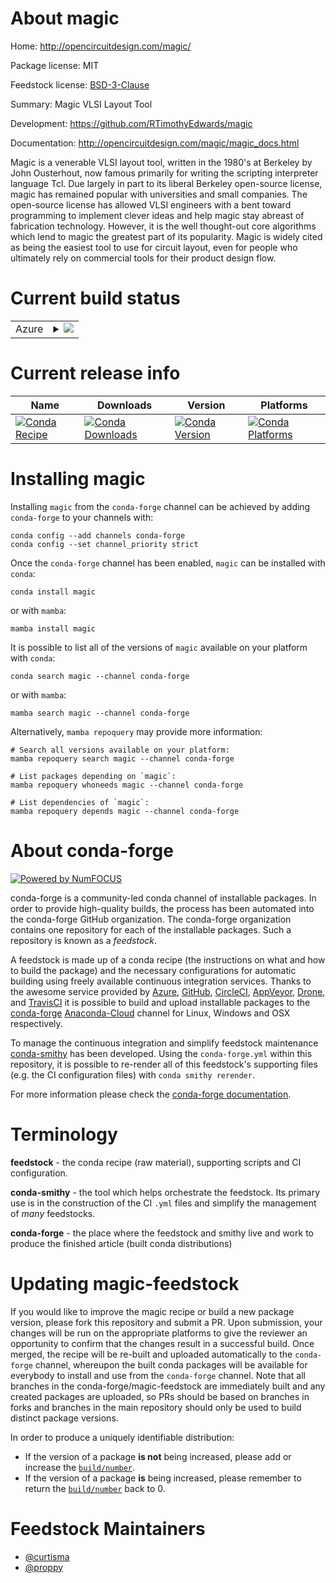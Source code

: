 About magic
===========

Home: http://opencircuitdesign.com/magic/

Package license: MIT

Feedstock license: [BSD-3-Clause](https://github.com/conda-forge/magic-feedstock/blob/main/LICENSE.txt)

Summary: Magic VLSI Layout Tool

Development: https://github.com/RTimothyEdwards/magic

Documentation: http://opencircuitdesign.com/magic/magic_docs.html

Magic is a venerable VLSI layout tool, written in the 1980's at Berkeley by John Ousterhout, now famous primarily for writing the scripting interpreter language Tcl.
Due largely in part to its liberal Berkeley open-source license, magic has remained popular with universities and small companies.
The open-source license has allowed VLSI engineers with a bent toward programming to implement clever ideas and help magic stay abreast of fabrication technology.
However, it is the well thought-out core algorithms which lend to magic the greatest part of its popularity.
Magic is widely cited as being the easiest tool to use for circuit layout, even for people who ultimately rely on commercial tools for their product design flow.


Current build status
====================


<table>
    
  <tr>
    <td>Azure</td>
    <td>
      <details>
        <summary>
          <a href="https://dev.azure.com/conda-forge/feedstock-builds/_build/latest?definitionId=16279&branchName=main">
            <img src="https://dev.azure.com/conda-forge/feedstock-builds/_apis/build/status/magic-feedstock?branchName=main">
          </a>
        </summary>
        <table>
          <thead><tr><th>Variant</th><th>Status</th></tr></thead>
          <tbody><tr>
              <td>linux_64</td>
              <td>
                <a href="https://dev.azure.com/conda-forge/feedstock-builds/_build/latest?definitionId=16279&branchName=main">
                  <img src="https://dev.azure.com/conda-forge/feedstock-builds/_apis/build/status/magic-feedstock?branchName=main&jobName=linux&configuration=linux_64_" alt="variant">
                </a>
              </td>
            </tr>
          </tbody>
        </table>
      </details>
    </td>
  </tr>
</table>

Current release info
====================

| Name | Downloads | Version | Platforms |
| --- | --- | --- | --- |
| [![Conda Recipe](https://img.shields.io/badge/recipe-magic-green.svg)](https://anaconda.org/conda-forge/magic) | [![Conda Downloads](https://img.shields.io/conda/dn/conda-forge/magic.svg)](https://anaconda.org/conda-forge/magic) | [![Conda Version](https://img.shields.io/conda/vn/conda-forge/magic.svg)](https://anaconda.org/conda-forge/magic) | [![Conda Platforms](https://img.shields.io/conda/pn/conda-forge/magic.svg)](https://anaconda.org/conda-forge/magic) |

Installing magic
================

Installing `magic` from the `conda-forge` channel can be achieved by adding `conda-forge` to your channels with:

```
conda config --add channels conda-forge
conda config --set channel_priority strict
```

Once the `conda-forge` channel has been enabled, `magic` can be installed with `conda`:

```
conda install magic
```

or with `mamba`:

```
mamba install magic
```

It is possible to list all of the versions of `magic` available on your platform with `conda`:

```
conda search magic --channel conda-forge
```

or with `mamba`:

```
mamba search magic --channel conda-forge
```

Alternatively, `mamba repoquery` may provide more information:

```
# Search all versions available on your platform:
mamba repoquery search magic --channel conda-forge

# List packages depending on `magic`:
mamba repoquery whoneeds magic --channel conda-forge

# List dependencies of `magic`:
mamba repoquery depends magic --channel conda-forge
```


About conda-forge
=================

[![Powered by
NumFOCUS](https://img.shields.io/badge/powered%20by-NumFOCUS-orange.svg?style=flat&colorA=E1523D&colorB=007D8A)](https://numfocus.org)

conda-forge is a community-led conda channel of installable packages.
In order to provide high-quality builds, the process has been automated into the
conda-forge GitHub organization. The conda-forge organization contains one repository
for each of the installable packages. Such a repository is known as a *feedstock*.

A feedstock is made up of a conda recipe (the instructions on what and how to build
the package) and the necessary configurations for automatic building using freely
available continuous integration services. Thanks to the awesome service provided by
[Azure](https://azure.microsoft.com/en-us/services/devops/), [GitHub](https://github.com/),
[CircleCI](https://circleci.com/), [AppVeyor](https://www.appveyor.com/),
[Drone](https://cloud.drone.io/welcome), and [TravisCI](https://travis-ci.com/)
it is possible to build and upload installable packages to the
[conda-forge](https://anaconda.org/conda-forge) [Anaconda-Cloud](https://anaconda.org/)
channel for Linux, Windows and OSX respectively.

To manage the continuous integration and simplify feedstock maintenance
[conda-smithy](https://github.com/conda-forge/conda-smithy) has been developed.
Using the ``conda-forge.yml`` within this repository, it is possible to re-render all of
this feedstock's supporting files (e.g. the CI configuration files) with ``conda smithy rerender``.

For more information please check the [conda-forge documentation](https://conda-forge.org/docs/).

Terminology
===========

**feedstock** - the conda recipe (raw material), supporting scripts and CI configuration.

**conda-smithy** - the tool which helps orchestrate the feedstock.
                   Its primary use is in the construction of the CI ``.yml`` files
                   and simplify the management of *many* feedstocks.

**conda-forge** - the place where the feedstock and smithy live and work to
                  produce the finished article (built conda distributions)


Updating magic-feedstock
========================

If you would like to improve the magic recipe or build a new
package version, please fork this repository and submit a PR. Upon submission,
your changes will be run on the appropriate platforms to give the reviewer an
opportunity to confirm that the changes result in a successful build. Once
merged, the recipe will be re-built and uploaded automatically to the
`conda-forge` channel, whereupon the built conda packages will be available for
everybody to install and use from the `conda-forge` channel.
Note that all branches in the conda-forge/magic-feedstock are
immediately built and any created packages are uploaded, so PRs should be based
on branches in forks and branches in the main repository should only be used to
build distinct package versions.

In order to produce a uniquely identifiable distribution:
 * If the version of a package **is not** being increased, please add or increase
   the [``build/number``](https://docs.conda.io/projects/conda-build/en/latest/resources/define-metadata.html#build-number-and-string).
 * If the version of a package **is** being increased, please remember to return
   the [``build/number``](https://docs.conda.io/projects/conda-build/en/latest/resources/define-metadata.html#build-number-and-string)
   back to 0.

Feedstock Maintainers
=====================

* [@curtisma](https://github.com/curtisma/)
* [@proppy](https://github.com/proppy/)

